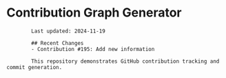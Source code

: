 # Contribution Graph Generator
            
            Last updated: 2024-11-19
            
            ## Recent Changes
            - Contribution #195: Add new information
            
            This repository demonstrates GitHub contribution tracking and commit generation.
        